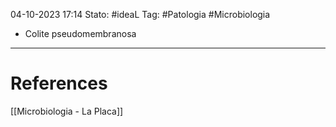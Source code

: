 04-10-2023 17:14
Stato: #ideaL
Tag: #Patologia  #Microbiologia 

- Colite pseudomembranosa





---
# References
[[Microbiologia - La Placa]]
